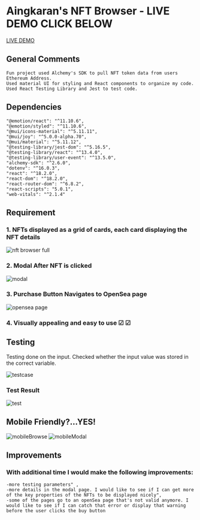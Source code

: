 # Aingkaran's NFT Browser - LIVE DEMO CLICK BELOW
[LIVE DEMO](https://aingkaran.github.io/nft_browser/)

## General Comments
    Fun project used Alchemy's SDK to pull NFT token data from users Ethereum Address.
    Used material UI for styling and React components to organize my code. 
    Used React Testing Library and Jest to test code. 
## Dependencies
    "@emotion/react": "^11.10.6",
    "@emotion/styled": "^11.10.6",
    "@mui/icons-material": "^5.11.11",
    "@mui/joy": "^5.0.0-alpha.70",
    "@mui/material": "^5.11.12",
    "@testing-library/jest-dom": "^5.16.5",
    "@testing-library/react": "^13.4.0",
    "@testing-library/user-event": "^13.5.0",
    "alchemy-sdk": "^2.6.0",
    "dotenv": "^16.0.3",
    "react": "^18.2.0",
    "react-dom": "^18.2.0",
    "react-router-dom": "^6.8.2",
    "react-scripts": "5.0.1",
    "web-vitals": "^2.1.4"

## Requirement 
### 1. NFTs displayed as a grid of cards, each card displaying the NFT details
![nft browser full](https://user-images.githubusercontent.com/66233482/223938629-ea680789-a660-44f7-9940-8bf141a1a3db.JPG)

### 2. Modal After NFT is clicked
![modal](https://user-images.githubusercontent.com/66233482/223936323-18bbc21c-19c4-4634-8a68-fede064d1cc6.JPG)

### 3. Purchase Button Navigates to OpenSea page
![opensea page](https://user-images.githubusercontent.com/66233482/223936925-0e9621ff-7863-4264-bf2c-ca6b222d61b6.JPG)

### 4. Visually appealing and easy to use &#9745; &#9745;

## Testing
Testing done on the input. Checked whether the input value was stored in the correct variable. 

![testcase](https://user-images.githubusercontent.com/66233482/223938214-4b936f7f-9714-4cdf-a265-2732027ba706.JPG)

### Test Result
![test](https://user-images.githubusercontent.com/66233482/223938300-1be3ea2c-f6fb-46a1-892f-c0f469859a93.JPG)

## Mobile Friendly?...YES!
![mobileBrowse](https://user-images.githubusercontent.com/66233482/223943345-93bf9c4a-6c9b-41aa-9753-8a0e7811ba7b.JPG)
![mobileModal](https://user-images.githubusercontent.com/66233482/223943356-d8952c39-c836-4dfe-a550-b66b8110bb3b.JPG)

## Improvements
### With additional time I would make the following improvements:
    -more testing parameters" ,
    -more details in the modal page. I would like to see if I can get more of the key properties of the NFTs to be displayed nicely",
    -some of the pages go to an openSea page that's not valid anymore. I would like to see if I can catch that error or display that warning before the user clicks the buy button
    
